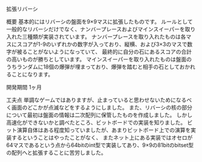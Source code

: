拡張リバーシ

概要
基本的にはリバーシの盤面を9×9マスに拡張したものです。
ルールとして一般的なリバーシだけでなく、ナンバープレースおよびマインスイーパーを取り入れた三種類が実装されています。
ナンバープレースを取り入れたものは各マスにスコアが1-9のいずれかの数字が入っており、縦横、および3×3のマスで数字が被ることがないようになっていて、
最終的に自分の石にあるスコアの合計の高いものが勝ちとしています。
マインスイーパーを取り入れたものは盤面のうちランダムに18個の爆弾が埋まっており、爆弾を踏むと相手の石としておかれることになります。

開発期間
1ヶ月

工夫点
単調なゲームではありますが、止まっていると思わせないためになるべく画面のどこかが点滅などをするようにしました。
また、リバーシの核の部分について最初は盤面の情報は二次配列に保管したものを作成しました。
しかし高速化ができないかと調べたところ、ビットボードでの実装を知りました。
ビット演算自体はある程度知っていましたが、あまりビットボード上での演算を実装するということはやったことがなく、
またネット上にある実装ではオセロが64マスであるという点から64bitのint型で実装してあり、9×9の81bitのbitset型の配列へと拡張することに苦労しました。
